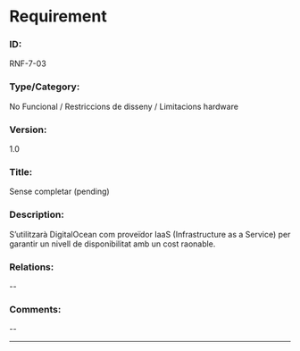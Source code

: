 # Requirement

### ID:
RNF-7-03

### Type/Category:
No Funcional / Restriccions de disseny / Limitacions hardware

### Version:
1.0

### Title:
Sense completar (pending)

### Description:
S’utilitzarà DigitalOcean com proveïdor IaaS (Infrastructure as a Service) per garantir un nivell de disponibilitat amb un cost raonable.

### Relations:
--

### Comments:
--

---